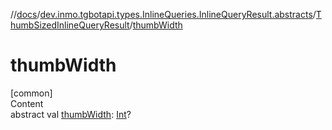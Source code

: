 //[docs](../../../index.md)/[dev.inmo.tgbotapi.types.InlineQueries.InlineQueryResult.abstracts](../index.md)/[ThumbSizedInlineQueryResult](index.md)/[thumbWidth](thumb-width.md)



# thumbWidth  
[common]  
Content  
abstract val [thumbWidth](thumb-width.md): [Int](https://kotlinlang.org/api/latest/jvm/stdlib/kotlin/-int/index.html)?  



